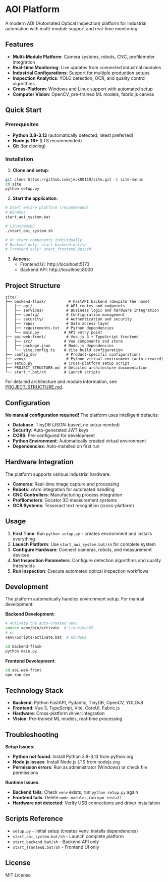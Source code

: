 # AOI Platform

A modern AOI (Automated Optical Inspection) platform for industrial automation with multi-module support and real-time monitoring.

## Features

- **Multi-Module Platform**: Camera systems, robots, CNC, profilometer integration
- **Real-time Monitoring**: Live updates from connected industrial modules  
- **Industrial Configurations**: Support for multiple production setups
- **Inspection Analytics**: YOLO detection, OCR, and quality control algorithms
- **Cross-Platform**: Windows and Linux support with automated setup
- **Computer Vision**: OpenCV, pre-trained ML models, fabric.js canvas

## Quick Start

### Prerequisites

- **Python 3.8-3.13** (automatically detected, latest preferred)
- **Node.js 16+** (LTS recommended)
- **Git** (for cloning)

### Installation

1. **Clone and setup**:
```bash
git clone https://github.com/jeck00119/site.git -b site-manus
cd site
python setup.py
```

2. **Start the application**:
```bash
# Start entire platform (recommended)
# Windows
start_aoi_system.bat

# Linux/macOS  
./start_aoi_system.sh

# Or start components individually
# Backend only: start_backend.bat/sh
# Frontend only: start_frontend.bat/sh
```

3. **Access**: 
   - Frontend UI: http://localhost:5173
   - Backend API: http://localhost:8000

## Project Structure

```
site/
├── backend-flask/          # FastAPI backend (despite the name)
│   ├── api/               # API routes and endpoints
│   ├── services/          # Business logic and hardware integration
│   ├── config/            # Configuration management
│   ├── security/          # Authentication and security
│   ├── repo/              # Data access layer
│   ├── requirements.txt   # Python dependencies
│   └── main.py           # API entry point
├── aoi-web-front/         # Vue.js 3 + TypeScript frontend
│   ├── src/              # Vue components and store
│   ├── package.json      # Node.js dependencies
│   └── vite.config.ts    # Vite build configuration
├── config_db/             # Product-specific configurations
├── venv/                  # Python virtual environment (auto-created)
├── setup.py              # Cross-platform setup script
├── PROJECT_STRUCTURE.md  # Detailed architecture documentation
└── start_*.bat/sh        # Launch scripts
```

For detailed architecture and module information, see [PROJECT_STRUCTURE.md](PROJECT_STRUCTURE.md).

## Configuration

**No manual configuration required!** The platform uses intelligent defaults:

- **Database**: TinyDB (JSON-based, no setup needed)
- **Security**: Auto-generated JWT keys
- **CORS**: Pre-configured for development
- **Python Environment**: Automatically created virtual environment
- **Dependencies**: Auto-installed on first run

## Hardware Integration

The platform supports various industrial hardware:

- **Cameras**: Real-time image capture and processing
- **Robots**: xArm integration for automated handling
- **CNC Controllers**: Manufacturing process integration  
- **Profilometers**: Gocator 3D measurement systems
- **OCR Systems**: Tesseract text recognition (cross-platform)

## Usage

1. **First Time**: Run `python setup.py` - creates environment and installs everything
2. **Launch Platform**: Use `start_aoi_system.bat/sh` for complete system
3. **Configure Hardware**: Connect cameras, robots, and measurement devices
4. **Set Inspection Parameters**: Configure detection algorithms and quality thresholds
5. **Run Inspection**: Execute automated optical inspection workflows

## Development

The platform automatically handles environment setup. For manual development:

**Backend Development**:
```bash
# Activate the auto-created venv
source venv/bin/activate  # Linux/macOS
# or
venv\Scripts\activate.bat  # Windows

cd backend-flask
python main.py
```

**Frontend Development**:
```bash
cd aoi-web-front
npm run dev
```

## Technology Stack

- **Backend**: Python FastAPI, Pydantic, TinyDB, OpenCV, YOLOv8
- **Frontend**: Vue 3, TypeScript, Vite, CoreUI, Fabric.js
- **Hardware**: Cross-platform driver integration
- **Vision**: Pre-trained ML models, real-time processing

## Troubleshooting

**Setup Issues**:
- **Python not found**: Install Python 3.8-3.13 from python.org
- **Node.js issues**: Install Node.js LTS from nodejs.org
- **Permission errors**: Run as administrator (Windows) or check file permissions

**Runtime Issues**:
- **Backend fails**: Check `venv` exists, run `python setup.py` again
- **Frontend fails**: Delete `node_modules`, run `npm install`
- **Hardware not detected**: Verify USB connections and driver installation

## Scripts Reference

- `setup.py` - Initial setup (creates venv, installs dependencies)
- `start_aoi_system.bat/sh` - Launch complete platform
- `start_backend.bat/sh` - Backend API only
- `start_frontend.bat/sh` - Frontend UI only

## License

MIT License

